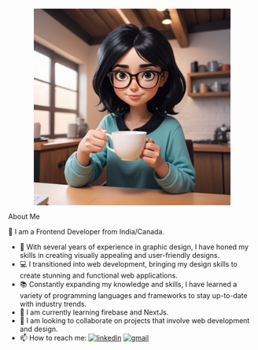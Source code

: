 <p align="center"><img src="./assets/Char.jpg" alt="Programmer" style="display: block;" height="400" width="400"></img></p>
About Me

<p> 👋 I am a Frontend Developer from India/Canada.</p>

- 🌟 With several years of experience in graphic design, I have honed my skills in creating visually appealing and user-friendly designs.
- 💻 I transitioned into web development, bringing my design skills to create stunning and functional web applications.
- 📚 Constantly expanding my knowledge and skills, I have learned a variety of programming languages and frameworks to stay up-to-date with industry trends.
- 🌱 I am currently learning firebase and NextJs.
- 👯 I am looking to collaborate on projects that involve web development and design.
- 📫 How to reach me: <a href="https://www.linkedin.com/in/gurleenkhurpa/"><img src="https://img.shields.io/badge/LinkedIn-0077B5?style=for-the-badge&logo=linkedin&logoColor=white" alt="linkedin" height="20"></a> <a href="gurleenkaurkhurpa19@gmail.com"><img src="https://img.shields.io/badge/Gmail-D14836?style=for-the-badge&logo=gmail&logoColor=white" alt="gmail" height="20"></img></a>
